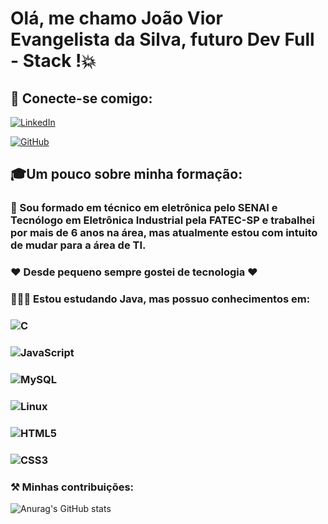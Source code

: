 # Olá, me chamo João Vior Evangelista da Silva, futuro Dev Full - Stack !💥
## 🔌 Conecte-se comigo: 
[![LinkedIn](https://img.shields.io/badge/LinkedIn-100000?style=for-the-badge&logo=linkedin&logoColor=white)](https://www.linkedin.com/in/jo%C3%A3o-vitor-tecnico-em-eletronica/)

[![GitHub](https://img.shields.io/badge/GitHub-100000?style=for-the-badge&logo=github&logoColor=white)](https://github.com/isJvDev)


## 🎓Um pouco sobre minha formação:
### 🔰 Sou formado em técnico em eletrônica pelo SENAI e Tecnólogo em Eletrônica Industrial pela FATEC-SP e trabalhei por mais de 6 anos na área, mas atualmente estou com intuito de mudar para a área de TI.
### ❤ Desde pequeno sempre gostei de tecnologia ❤
### 👨🏾‍💻 Estou estudando Java, mas possuo conhecimentos em:
### ![C](https://img.shields.io/badge/C-00599C?style=for-the-badge&logo=c&logoColor=white)  
### ![JavaScript](https://img.shields.io/badge/JavaScript-F7DF1E?style=for-the-badge&logo=javascript&logoColor=black)

### ![MySQL](https://img.shields.io/badge/MySQL-00000F?style=for-the-badge&logo=mysql&logoColor=white)

### ![Linux](https://img.shields.io/badge/Linux-000?style=for-the-badge&logo=linux&logoColor=FCC624)

### ![HTML5](https://img.shields.io/badge/HTML5-E34F26?style=for-the-badge&logo=html5&logoColor=white)

### ![CSS3](https://img.shields.io/badge/CSS3-1572B6?style=for-the-badge&logo=css3&logoColor=white)

### ⚒ Minhas contribuições:

![Anurag's GitHub stats](https://github-readme-stats.vercel.app/api?username=isJvDev&theme=gotham&show_icons=true)







